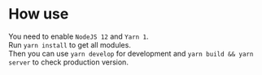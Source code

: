 # How use

You need to enable `NodeJS 12` and `Yarn 1`.  
Run `yarn install` to get all modules.  
Then you can use `yarn develop` for development and `yarn build && yarn server` to check production version.
